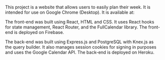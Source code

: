 
This project is a website that allows users to easily plan their week. It is intended for use on Google Chrome (Desktop). It is available at:

The front-end was built using React, HTML and CSS. It uses React hooks for state management, React Router, and the FullCalendar library. The front-end is deployed on Firebase.

The back-end was built using Express.js and PostgreSQL with Knex.js as the query builder. It also manages session cookies for signing in purposes
and uses the Google Calendar API. The back-end is deployed on Heroku.

